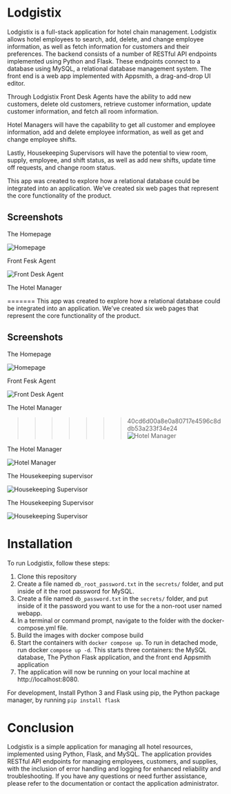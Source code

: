 # Lodgistix

Lodgistix is a full-stack application for hotel chain management. Lodgistix allows hotel employees to search, add, delete, and change employee information, as well as fetch information for customers and their preferences. The backend consists of a number of RESTful API endpoints implemented using Python and Flask. These endpoints connect to a database using MySQL, a relational database management system. The front end is a web app implemented with Appsmith, a drag-and-drop UI editor.

Through Lodgistix Front Desk Agents have the ability to add new customers, delete old customers, retrieve customer information, update customer information, and fetch all room information.

Hotel Managers will have the capability to get all customer and employee information, add and delete employee information, as well as get and change employee shifts. 

Lastly, Housekeeping Supervisors will have the potential to view room, supply, employee, and shift status, as well as add new shifts, update time off requests, and change room status.

This app was created to explore how a relational database could be integrated into an application. We’ve created six web pages that represent the core functionality of the product.

## Screenshots

The Homepage

![Homepage](./screenshots/textbook_listing.png)

Front Fesk Agent

![Front Desk Agent](./screenshots/textbook_listing.png)

The Hotel Manager

=======
This app was created to explore how a relational database could be integrated into an application. We’ve created six web pages that represent the core functionality of the product.

## Screenshots

The Homepage

![Homepage](./screenshots/textbook_search.png)

Front Fesk Agent

![Front Desk Agent](./screenshots/textbook_listing.png)

The Hotel Manager

>>>>>>> 40cd6d00a8e0a80717e4596c8ddb53a233f34e24
![Hotel Manager](./screenshots/rating.png)

The Hotel Manager

![Hotel Manager](./screenshots/manage_listings.png)

The Housekeeping supervisor

![Housekeeping Supervisor](./screenshots/manage_listings.png)

The Housekeeping Supervisor

![Housekeeping Supervisor](./screenshots/manage_listings.png)

# Installation

To run Lodgistix, follow these steps:

1. Clone this repository
2. Create a file named `db_root_password.txt` in the `secrets/` folder, and put inside of it the root password for MySQL.
3. Create a file named `db_password.txt` in the `secrets/` folder, and put inside of it the password you want to use for the a non-root user named webapp.
4. In a terminal or command prompt, navigate to the folder with the docker-compose.yml file.
5. Build the images with docker compose build
6. Start the containers with `docker compose up`. To run in detached mode, run docker `compose up -d`. This starts three containers: the MySQL database, The Python Flask application, and the front end Appsmith application
7. The application will now be running on your local machine at http://localhost:8080.

For development, Install Python 3 and Flask using pip, the Python package manager, by running `pip install flask`

# Conclusion

Lodgistix is a simple application for managing all hotel resources, implemented using Python, Flask, and MySQL. The application provides RESTful API endpoints for managing employees, customers, and supplies, with the inclusion of error handling and logging for enhanced reliability and troubleshooting. If you have any questions or need further assistance, please refer to the documentation or contact the application administrator.
